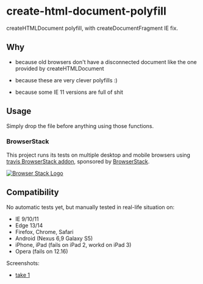 # create-html-document-polyfill

createHTMLDocument polyfill, with createDocumentFragment IE fix.

## Why

- because old browsers don't have a disconnected document like the one
  provided by createHTMLDocument

- because these are very clever polyfills :)

- because some IE 11 versions are full of shit


## Usage

Simply drop the file before anything using those functions.


### BrowserStack

This project runs its tests on multiple desktop and mobile browsers using [travis BrowserStack addon](https://docs.travis-ci.com/user/browserstack/), sponsored by [BrowserStack](browserstack.com).

[![Browser Stack Logo](https://cloud.githubusercontent.com/assets/131406/22254249/534d889e-e254-11e6-8427-a759fb23b7bd.png)](https://www.browserstack.com/)


## Compatibility

No automatic tests yet, but manually tested in real-life situation on:
- IE 9/10/11
- Edge 13/14
- Firefox, Chrome, Safari
- Android (Nexus 6,9 Galaxy S5)
- iPhone, iPad (fails on iPad 2, workd on iPad 3)
- Opera (fails on 12.16)

Screenshots:
- [take 1](https://www.browserstack.com/screenshots/46a766e4ada9f5ad93a40e085769c68432601026)
